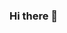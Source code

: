 ### Hi there 👋

<!--
**jaodufrifai/jaodufrifai** is a ✨ _special_ ✨ repository because its `README.md` (this file) appears on your GitHub profile.

Here are some ideas to get you started:

- 🔭 I’m currently working on escola 
- 🌱 I’m currently learning escola
- 👯 I’m looking to collaborate on escola
- 🤔 I’m looking for help with viver
- 💬 Ask me about suisidio
- 📫 How to reach me: bololo haha
- 😄 Pronouns: bença/pai
- ⚡ Fun fact: bença pai
-->
